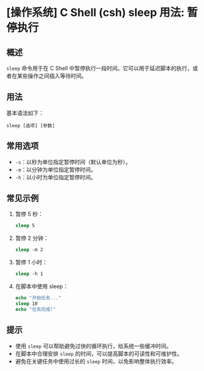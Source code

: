 # [操作系统] C Shell (csh) sleep 用法: 暂停执行

## 概述
`sleep` 命令用于在 C Shell 中暂停执行一段时间。它可以用于延迟脚本的执行，或者在某些操作之间插入等待时间。

## 用法
基本语法如下：
```
sleep [选项] [参数]
```

## 常用选项
- `-s`：以秒为单位指定暂停时间（默认单位为秒）。
- `-m`：以分钟为单位指定暂停时间。
- `-h`：以小时为单位指定暂停时间。

## 常见示例
1. 暂停 5 秒：
   ```csh
   sleep 5
   ```

2. 暂停 2 分钟：
   ```csh
   sleep -m 2
   ```

3. 暂停 1 小时：
   ```csh
   sleep -h 1
   ```

4. 在脚本中使用 sleep：
   ```csh
   echo "开始任务..."
   sleep 10
   echo "任务完成!"
   ```

## 提示
- 使用 `sleep` 可以帮助避免过快的循环执行，给系统一些缓冲时间。
- 在脚本中合理安排 `sleep` 的时间，可以提高脚本的可读性和可维护性。
- 避免在关键任务中使用过长的 `sleep` 时间，以免影响整体执行效率。